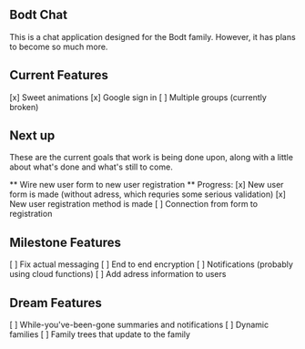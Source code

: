 ## Bodt Chat
This is a chat application designed for the Bodt family.  However, it has plans to become so much more.

## Current Features
[x] Sweet animations
[x] Google sign in
[ ] Multiple groups (currently broken)

## Next up
These are the current goals that work is being done upon, along with a little about what's done and what's still to come.

** Wire new user form to new user registration **
Progress:
[x] New user form is made (without adress, which requries some serious validation)
[x] New user registration method is made
[ ] Connection from form to registration




## Milestone Features
[ ] Fix actual messaging
[ ] End to end encryption
[ ] Notifications (probably using cloud functions)
[ ] Add adress information to users


## Dream Features
[ ] While-you've-been-gone summaries and notifications
[ ] Dynamic families
[ ] Family trees that update to the family

